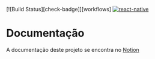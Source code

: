 [![Build Status][check-badge]][workflows]
[![react-native][rn-badge]][rn]

[rn]: https://facebook.github.io/react-native
[rn-badge]: https://img.shields.io/badge/react--native-v0.63-05A5D1.svg


# Documentação

A documentação deste projeto se encontra no [Notion](https://www.notion.so/DOCUMENTA-AO-TEMPLATE-3a2f0abc5ce042f5b4a149f1b1cf4e77)

